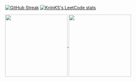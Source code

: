 [![GitHub Streak](https://github-readme-streak-stats.herokuapp.com?user=BenDXC&theme=cobalt2)](https://git.io/streak-stats)
[![KnlnKS's LeetCode stats](https://leetcode-stats-six.vercel.app/?username=BenDXC&theme=dark)](https://github.com/KnlnKS/leetcode-stats)

<a href="https://github.com/anuraghazra/github-readme-stats">
  <img height=200 align="center" src="https://github-readme-stats.vercel.app/api?username=BenDXC&theme=cobalt2&show_icons=true" />
</a>
<a href="https://github.com/anuraghazra/convoychat">
  <img height=200 align="center" src="https://github-readme-stats.vercel.app/api/top-langs?username=BenDXC&theme=cobalt2&layout=compact&langs_count=8&card_width=320" />
</a>
